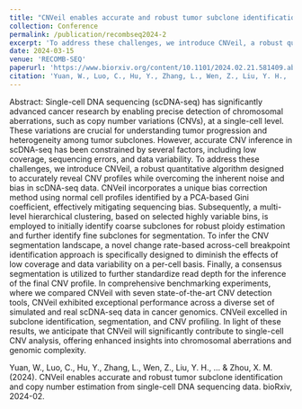 ```yaml
---
title: "CNVeil enables accurate and robust tumor subclone identification and copy number estimation from single-cell DNA sequencing data."
collection: Conference
permalink: /publication/recombseq2024-2
excerpt: 'To address these challenges, we introduce CNVeil, a robust quantitative algorithm designed to accurately reveal CNV profiles while overcoming the inherent noise and bias in scDNA-seq data. CNVeil incorporates a unique bias correction method using normal cell profiles identified by a PCA-based Gini coefficient, effectively mitigating sequencing bias.'
date: 2024-03-15
venue: 'RECOMB-SEQ'
paperurl: 'https://www.biorxiv.org/content/10.1101/2024.02.21.581409.abstract'
citation: 'Yuan, W., Luo, C., Hu, Y., Zhang, L., Wen, Z., Liu, Y. H., ... & Zhou, X. M. (2024). CNVeil enables accurate and robust tumor subclone identification and copy number estimation from single-cell DNA sequencing data. bioRxiv, 2024-02.'
---
```

Abstract: Single-cell DNA sequencing (scDNA-seq) has significantly advanced cancer research by enabling precise detection of chromosomal aberrations, such as copy number variations (CNVs), at a single-cell level. These variations are crucial for understanding tumor progression and heterogeneity among tumor subclones. However, accurate CNV inference in scDNA-seq has been constrained by several factors, including low coverage, sequencing errors, and data variability. To address these challenges, we introduce CNVeil, a robust quantitative algorithm designed to accurately reveal CNV profiles while overcoming the inherent noise and bias in scDNA-seq data. CNVeil incorporates a unique bias correction method using normal cell profiles identified by a PCA-based Gini coefficient, effectively mitigating sequencing bias. Subsequently, a multi-level hierarchical clustering, based on selected highly variable bins, is employed to initially identify coarse subclones for robust ploidy estimation and further identify fine subclones for segmentation. To infer the CNV segmentation landscape, a novel change rate-based across-cell breakpoint identification approach is specifically designed to diminish the effects of low coverage and data variability on a per-cell basis. Finally, a consensus segmentation is utilized to further standardize read depth for the inference of the final CNV profile. In comprehensive benchmarking experiments, where we compared CNVeil with seven state-of-the-art CNV detection tools, CNVeil exhibited exceptional performance across a diverse set of simulated and real scDNA-seq data in cancer genomics. CNVeil excelled in subclone identification, segmentation, and CNV profiling. In light of these results, we anticipate that CNVeil will significantly contribute to single-cell CNV analysis, offering enhanced insights into chromosomal aberrations and genomic complexity.

Yuan, W., Luo, C., Hu, Y., Zhang, L., Wen, Z., Liu, Y. H., ... & Zhou, X. M. (2024). CNVeil enables accurate and robust tumor subclone identification and copy number estimation from single-cell DNA sequencing data. bioRxiv, 2024-02.